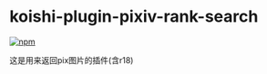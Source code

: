 # koishi-plugin-pixiv-rank-search

[![npm](https://img.shields.io/npm/v/koishi-plugin-pixiv-rank-search?style=flat-square)](https://www.npmjs.com/package/koishi-plugin-pixiv-rank-search)

这是用来返回pix图片的插件(含r18)
